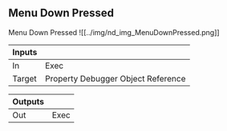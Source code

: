 ## Menu Down Pressed
Menu Down Pressed
![[../img/nd_img_MenuDownPressed.png]]

|Inputs||
|--|--|
| In | Exec |
| Target | Property Debugger Object Reference |

|Outputs||
|--|--|
| Out | Exec |
